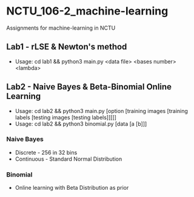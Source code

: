 # NCTU\_106-2\_machine-learning
Assignments for machine-learning in NCTU

## Lab1 - rLSE & Newton's method
- Usage: cd lab1 && python3 main.py &lt;data file&gt; &lt;bases number&gt; &lt;lambda&gt;

## Lab2 - Naive Bayes & Beta-Binomial Online Learning
- Usage: cd lab2 && python3 main.py \[option \[training images \[training labels \[testing images \[testing labels\]\]\]\]\]
- Usage: cd lab2 && python3 binomial.py \[data \[a \[b\]\]\]
### Naive Bayes
- Discrete - 256 in 32 bins
- Continuous - Standard Normal Distribution
### Binomial
- Online learning with Beta Distribution as prior
